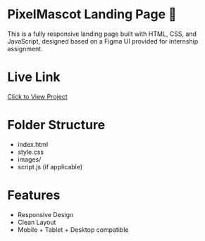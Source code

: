 # PixelMascot Landing Page 🚀

This is a fully responsive landing page built with HTML, CSS, and JavaScript, designed based on a Figma UI provided for internship assignment.

#  Live Link
[Click to View Project](https://prnv001.github.io/pixelmascot-landing-page/)

#  Folder Structure
- index.html
- style.css
- images/
- script.js (if applicable)

#  Features
- Responsive Design
- Clean Layout
- Mobile + Tablet + Desktop compatible

